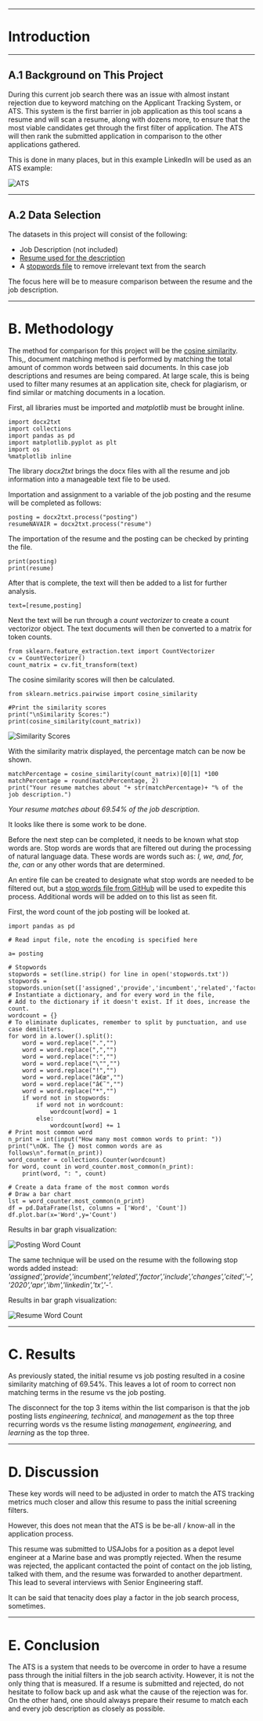 -----

# Introduction

-----

## A.1 Background on This Project

During this current job search there was an issue with almost instant rejection due to keyword matching on the Applicant Tracking System, or ATS. This system is the first barrier in job application as this tool scans a resume and will scan a resume, along with dozens more, to ensure that the most viable candidates get through the first filter of application. The ATS will then rank the submitted application in comparison to the other applications gathered.

This is done in many places, but in this example LinkedIn will be used as an ATS example:

![ATS](https://raw.githubusercontent.com/jeff-mos-def/jeff-mos-def.github.io/master/assets/images/Resume%20Compare/ATS_Example.jpg)

-----

## A.2 Data Selection

The datasets in this project will consist of the following:

- Job Description (not included)
- [Resume used for the description](https://raw.githubusercontent.com/jeff-mos-def/jeff-mos-def.github.io/master/assets/images/Resume%20Compare/Jeff%20Camacho_Resume_9Jun20_NAVAIR_FRC.txt)
- A [stopwords file](https://gist.githubusercontent.com/larsyencken/1440509/raw/53273c6c202b35ef00194d06751d8ef630e53df2/stopwords.txt) to remove irrelevant text from the search

The focus here will be to measure comparison between the resume and the job description.

-----

# B. Methodology

The method for comparison for this project will be the [cosine similarity](https://scikit-learn.org/stable/modules/generated/sklearn.metrics.pairwise.cosine_similarity.html). This,, document matching method is performed by matching the total amount of common words between said documents. In this case job descriptions and resumes are being compared. At large scale, this is being used to filter many resumes at an application site, check for plagiarism, or find similar or matching documents in a location.

First, all libraries must be imported and *matplotlib* must be brought inline.

```
import docx2txt
import collections
import pandas as pd
import matplotlib.pyplot as plt
import os
%matplotlib inline
```

The library *docx2txt* brings the docx files with all the resume and job information into a manageable text file to be used.

Importation and assignment to a variable of the job posting and the resume will be completed as follows:

```
posting = docx2txt.process("posting")
resumeNAVAIR = docx2txt.process("resume")
```

The importation of the resume and the posting can be checked by printing the file.

```
print(posting)
print(resume)
```

After that is complete, the text will then be added to a list for further analysis.

```
text=[resume,posting]

```

Next the text will be run through a *count vectorizer* to create a count vectorizor object. The text documents will then be converted to a matrix for token counts.

```
from sklearn.feature_extraction.text import CountVectorizer
cv = CountVectorizer()
count_matrix = cv.fit_transform(text)
```

The cosine similarity scores will then be calculated.

```
from sklearn.metrics.pairwise import cosine_similarity

#Print the similarity scores
print("\nSimilarity Scores:")
print(cosine_similarity(count_matrix))
```

![Similarity Scores](https://raw.githubusercontent.com/jeff-mos-def/jeff-mos-def.github.io/master/assets/images/Resume%20Compare/CS_Scores.jpg)

With the similarity matrix displayed, the percentage match can be now be shown.

```
matchPercentage = cosine_similarity(count_matrix)[0][1] *100
matchPercentage = round(matchPercentage, 2)
print("Your resume matches about "+ str(matchPercentage)+ "% of the job description.")
```

*Your resume matches about 69.54% of the job description.*

It looks like there is some work to be done.

Before the next step can be completed, it needs to be known what stop words are. Stop words are words that are filtered out during the processing of natural language data. These words are words such as: *I, we, and, for, the, can* or any other words that are determined.

An entire file can be created to designate what stop words are needed to be filtered out, but a [stop words file from GitHub](https://gist.github.com/larsyencken/1440509) will be used to expedite this process. Additional words will be added on to this list as seen fit.

First, the word count of the job posting will be looked at.

```
import pandas as pd
```

```
# Read input file, note the encoding is specified here 

a= posting

# Stopwords
stopwords = set(line.strip() for line in open('stopwords.txt'))
stopwords = stopwords.union(set(['assigned','provide','incumbent','related','factor','include','changes','cited']))
# Instantiate a dictionary, and for every word in the file, 
# Add to the dictionary if it doesn't exist. If it does, increase the count.
wordcount = {}
# To eliminate duplicates, remember to split by punctuation, and use case demiliters.
for word in a.lower().split():
    word = word.replace(".","")
    word = word.replace(",","")
    word = word.replace(":","")
    word = word.replace("\"","")
    word = word.replace("!","")
    word = word.replace("â€œ","")
    word = word.replace("â€˜","")
    word = word.replace("*","")
    if word not in stopwords:
        if word not in wordcount:
            wordcount[word] = 1
        else:
            wordcount[word] += 1
# Print most common word
n_print = int(input("How many most common words to print: "))
print("\nOK. The {} most common words are as follows\n".format(n_print))
word_counter = collections.Counter(wordcount)
for word, count in word_counter.most_common(n_print):
    print(word, ": ", count)

# Create a data frame of the most common words 
# Draw a bar chart
lst = word_counter.most_common(n_print)
df = pd.DataFrame(lst, columns = ['Word', 'Count'])
df.plot.bar(x='Word',y='Count')
```

Results in bar graph visualization:

![Posting Word Count](https://raw.githubusercontent.com/jeff-mos-def/jeff-mos-def.github.io/master/assets/images/Resume%20Compare/Post_Count.jpg)

The same technique will be used on the resume with the following stop words added instead: *'assigned','provide','incumbent','related','factor','include','changes','cited','–','2020','apr','ibm','linkedin','tx','-'*.

Results in bar graph visualization:

![Resume Word Count](https://raw.githubusercontent.com/jeff-mos-def/jeff-mos-def.github.io/master/assets/images/Resume%20Compare/Resume_Count.jpg)

-----

# C. Results

As previously stated, the initial resume vs job posting resulted in a cosine similarity matching of 69.54%. This leaves a lot of room to correct non matching terms in the resume vs the job posting. 

The disconnect for the top 3 items within the list comparison is that the job posting lists *engineering, technical,* and *management* as the top three recurring words vs the resume listing *management, engineering,* and *learning* as the top three.

-----

# D. Discussion

These key words will need to be adjusted in order to match the ATS tracking metrics much closer and allow this resume to pass the initial screening filters.

However, this does not mean that the ATS is be be-all / know-all in the application process.

This resume was submitted to USAJobs for a position as a depot level engineer at a Marine base and was promptly rejected. When the resume was rejected, the applicant contacted the point of contact on the job listing, talked with them, and the resume was forwarded to another department. This lead to several interviews with Senior Engineering staff.

It can be said that tenacity does play a factor in the job search process, sometimes.

-----

# E. Conclusion

The ATS is a system that needs to be overcome in order to have a resume pass through the initial filters in the job search activity. However, it is not the only thing that is measured. If a resume is submitted and rejected, do not hesitate to follow back up and ask what the cause of the rejection was for. On the other hand, one should always prepare their resume to match each and every job description as closely as possible.

